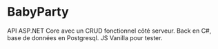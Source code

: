 # BabyParty

API ASP.NET Core avec un CRUD fonctionnel côté serveur. Back en C#, base de données en Postgresql. JS Vanilla pour tester.